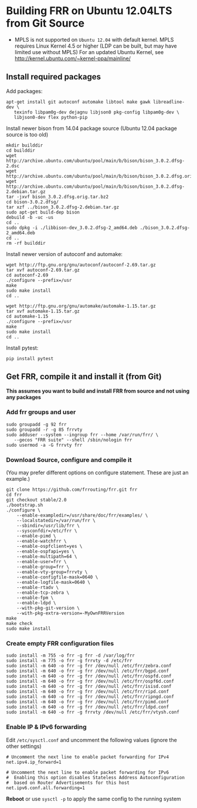 Building FRR on Ubuntu 12.04LTS from Git Source
===============================================

- MPLS is not supported on `Ubuntu 12.04` with default kernel. MPLS requires 
  Linux Kernel 4.5 or higher (LDP can be built, but may have limited use 
  without MPLS)
  For an updated Ubuntu Kernel, see http://kernel.ubuntu.com/~kernel-ppa/mainline/

Install required packages
-------------------------

Add packages:

    apt-get install git autoconf automake libtool make gawk libreadline-dev \
       texinfo libpam0g-dev dejagnu libjson0 pkg-config libpam0g-dev \
       libjson0-dev flex python-pip

Install newer bison from 14.04 package source (Ubuntu 12.04 package source
is too old)

    mkdir builddir
    cd builddir
    wget http://archive.ubuntu.com/ubuntu/pool/main/b/bison/bison_3.0.2.dfsg-2.dsc
    wget http://archive.ubuntu.com/ubuntu/pool/main/b/bison/bison_3.0.2.dfsg.orig.tar.bz2
    wget http://archive.ubuntu.com/ubuntu/pool/main/b/bison/bison_3.0.2.dfsg-2.debian.tar.gz
    tar -jxvf bison_3.0.2.dfsg.orig.tar.bz2 
    cd bison-3.0.2.dfsg/
    tar xzf ../bison_3.0.2.dfsg-2.debian.tar.gz 
    sudo apt-get build-dep bison
    debuild -b -uc -us
    cd ..
    sudo dpkg -i ./libbison-dev_3.0.2.dfsg-2_amd64.deb ./bison_3.0.2.dfsg-2_amd64.deb 
    cd ..
    rm -rf builddir

Install newer version of autoconf and automake:

    wget http://ftp.gnu.org/gnu/autoconf/autoconf-2.69.tar.gz
    tar xvf autoconf-2.69.tar.gz
    cd autoconf-2.69
    ./configure --prefix=/usr
    make
    sudo make install
    cd ..
    
    wget http://ftp.gnu.org/gnu/automake/automake-1.15.tar.gz
    tar xvf automake-1.15.tar.gz
    cd automake-1.15
    ./configure --prefix=/usr
    make
    sudo make install
    cd ..

Install pytest:

    pip install pytest

Get FRR, compile it and install it (from Git)
---------------------------------------------

**This assumes you want to build and install FRR from source and not using
any packages**

### Add frr groups and user

    sudo groupadd -g 92 frr
    sudo groupadd -r -g 85 frrvty
    sudo adduser --system --ingroup frr --home /var/run/frr/ \
       --gecos "FRR suite" --shell /sbin/nologin frr
    sudo usermod -a -G frrvty frr

### Download Source, configure and compile it
(You may prefer different options on configure statement. These are just
an example.)

    git clone https://github.com/frrouting/frr.git frr
    cd frr
    git checkout stable/2.0
    ./bootstrap.sh
    ./configure \
        --enable-exampledir=/usr/share/doc/frr/examples/ \
        --localstatedir=/var/run/frr \
        --sbindir=/usr/lib/frr \
        --sysconfdir=/etc/frr \
        --enable-pimd \
        --enable-watchfrr \
        --enable-ospfclient=yes \
        --enable-ospfapi=yes \
        --enable-multipath=64 \
        --enable-user=frr \
        --enable-group=frr \
        --enable-vty-group=frrvty \
        --enable-configfile-mask=0640 \
        --enable-logfile-mask=0640 \
        --enable-rtadv \
        --enable-tcp-zebra \
        --enable-fpm \
        --enable-ldpd \
        --with-pkg-git-version \
        --with-pkg-extra-version=-MyOwnFRRVersion   
    make
    make check
    sudo make install

### Create empty FRR configuration files

    sudo install -m 755 -o frr -g frr -d /var/log/frr
    sudo install -m 775 -o frr -g frrvty -d /etc/frr
    sudo install -m 640 -o frr -g frr /dev/null /etc/frr/zebra.conf
    sudo install -m 640 -o frr -g frr /dev/null /etc/frr/bgpd.conf
    sudo install -m 640 -o frr -g frr /dev/null /etc/frr/ospfd.conf
    sudo install -m 640 -o frr -g frr /dev/null /etc/frr/ospf6d.conf
    sudo install -m 640 -o frr -g frr /dev/null /etc/frr/isisd.conf
    sudo install -m 640 -o frr -g frr /dev/null /etc/frr/ripd.conf
    sudo install -m 640 -o frr -g frr /dev/null /etc/frr/ripngd.conf
    sudo install -m 640 -o frr -g frr /dev/null /etc/frr/pimd.conf
    sudo install -m 640 -o frr -g frr /dev/null /etc/frr/ldpd.conf
    sudo install -m 640 -o frr -g frrvty /dev/null /etc/frr/vtysh.conf

### Enable IP & IPv6 forwarding

Edit `/etc/sysctl.conf` and uncomment the following values (ignore the 
other settings)

    # Uncomment the next line to enable packet forwarding for IPv4
    net.ipv4.ip_forward=1

    # Uncomment the next line to enable packet forwarding for IPv6
    #  Enabling this option disables Stateless Address Autoconfiguration
    #  based on Router Advertisements for this host
    net.ipv6.conf.all.forwarding=1

**Reboot** or use `sysctl -p` to apply the same config to the running system
